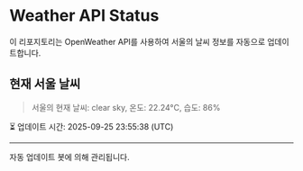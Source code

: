 
# Weather API Status

이 리포지토리는 OpenWeather API를 사용하여 서울의 날씨 정보를 자동으로 업데이트합니다.

## 현재 서울 날씨
> 서울의 현재 날씨: clear sky, 온도: 22.24°C, 습도: 86%

⏳ 업데이트 시간: 2025-09-25 23:55:38 (UTC)

---
자동 업데이트 봇에 의해 관리됩니다.
